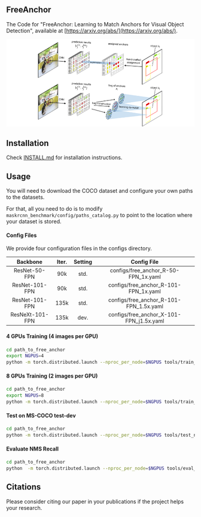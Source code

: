 ## FreeAnchor

The Code for "FreeAnchor: Learning to Match Anchors for Visual Object Detection", available at [https://arxiv.org/abs/](https://arxiv.org/abs/). 

![architecture](architecture.png)

## Installation 
Check [INSTALL.md](INSTALL.md) for installation instructions.

## Usage
You will need to download the COCO dataset and configure your own paths to the datasets.

For that, all you need to do is to modify `maskrcnn_benchmark/config/paths_catalog.py` to point to the location where your dataset is stored.

#### Config Files
We provide four configuration files in the configs directory.

| Backbone | Iter. | Setting | Config File |  
| :-----: | :---: | :---: | :----------: |
| ResNet-50-FPN    |   90k |   std.  | configs/free_anchor_R-50-FPN_1x.yaml      | 
| ResNet-101-FPN   |   90k |   std.  | configs/free_anchor_R-101-FPN_1x.yaml     | 
| ResNet-101-FPN   |  135k |   std.  | configs/free_anchor_R-101-FPN_1.5x.yaml   | 
| ResNeXt-101-FPN  |  135k |   dev.  | configs/free_anchor_X-101-FPN_j1.5x.yaml  | 


#### 4 GPUs Training (4 images per GPU)

```bash
cd path_to_free_anchor
export NGPUS=4
python -m torch.distributed.launch --nproc_per_node=$NGPUS tools/train_net.py --config-file "path/to/config/file.yaml"
```

#### 8 GPUs Training (2 images per GPU)

```bash
cd path_to_free_anchor
export NGPUS=8
python -m torch.distributed.launch --nproc_per_node=$NGPUS tools/train_net.py --config-file "path/to/config/file.yaml"
```

#### Test on MS-COCO test-dev

```bash
cd path_to_free_anchor
python -m torch.distributed.launch --nproc_per_node=$NGPUS tools/test_net.py --config-file "path/to/config/file.yaml" MODEL.WEIGHT "path/to/.pth file" DATASETS.TEST "('coco_test-dev',)"
```

#### Evaluate NMS Recall

```bash
cd path_to_free_anchor
python  -m torch.distributed.launch --nproc_per_node=$NGPUS tools/eval_NR.py --config-file "path/to/config/file.yaml" MODEL.WEIGHT "path/to/.pth file"
```
## Citations
Please consider citing our paper in your publications if the project helps your research.
```
```
